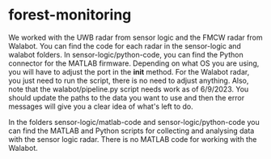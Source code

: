 # forest-monitoring
We worked with the UWB radar from sensor logic and the FMCW radar from Walabot. You can find the code for each radar
in the sensor-logic and walabot folders. In sensor-logic/python-code, you can find the Python connector
for the MATLAB firmware. Depending on what OS you are using, you will have to adjust the port in the __init__ method.
For the Walabot radar, you just need to run the script, there is no need to adjust anything. Also, note that the walabot/pipeline.py
script needs work as of 6/9/2023. You should update the paths to the data you want to use and then the error messages will give you
a clear idea of what's left to do.

In the folders sensor-logic/matlab-code and sensor-logic/python-code you can find the MATLAB and Python scripts for collecting and analysing data with the sensor logic radar. There 
is no MATLAB code for working with the Walabot. 